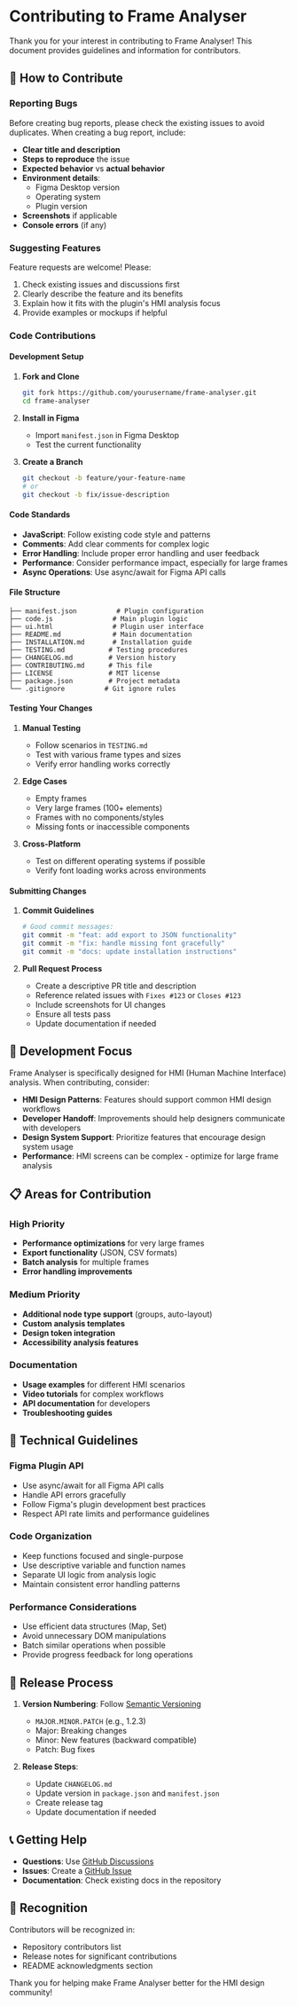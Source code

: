 # Contributing to Frame Analyser

Thank you for your interest in contributing to Frame Analyser! This document provides guidelines and information for contributors.

## 🤝 How to Contribute

### Reporting Bugs

Before creating bug reports, please check the existing issues to avoid duplicates. When creating a bug report, include:

- **Clear title and description**
- **Steps to reproduce** the issue
- **Expected behavior** vs **actual behavior**
- **Environment details**:
  - Figma Desktop version
  - Operating system
  - Plugin version
- **Screenshots** if applicable
- **Console errors** (if any)

### Suggesting Features

Feature requests are welcome! Please:

1. Check existing issues and discussions first
2. Clearly describe the feature and its benefits
3. Explain how it fits with the plugin's HMI analysis focus
4. Provide examples or mockups if helpful

### Code Contributions

#### Development Setup

1. **Fork and Clone**
   ```bash
   git fork https://github.com/yourusername/frame-analyser.git
   cd frame-analyser
   ```

2. **Install in Figma**
   - Import `manifest.json` in Figma Desktop
   - Test the current functionality

3. **Create a Branch**
   ```bash
   git checkout -b feature/your-feature-name
   # or
   git checkout -b fix/issue-description
   ```

#### Code Standards

- **JavaScript**: Follow existing code style and patterns
- **Comments**: Add clear comments for complex logic
- **Error Handling**: Include proper error handling and user feedback
- **Performance**: Consider performance impact, especially for large frames
- **Async Operations**: Use async/await for Figma API calls

#### File Structure

```
├── manifest.json          # Plugin configuration
├── code.js               # Main plugin logic
├── ui.html               # Plugin user interface
├── README.md             # Main documentation
├── INSTALLATION.md       # Installation guide
├── TESTING.md           # Testing procedures
├── CHANGELOG.md         # Version history
├── CONTRIBUTING.md      # This file
├── LICENSE              # MIT license
├── package.json         # Project metadata
└── .gitignore          # Git ignore rules
```

#### Testing Your Changes

1. **Manual Testing**
   - Follow scenarios in `TESTING.md`
   - Test with various frame types and sizes
   - Verify error handling works correctly

2. **Edge Cases**
   - Empty frames
   - Very large frames (100+ elements)
   - Frames with no components/styles
   - Missing fonts or inaccessible components

3. **Cross-Platform**
   - Test on different operating systems if possible
   - Verify font loading works across environments

#### Submitting Changes

1. **Commit Guidelines**
   ```bash
   # Good commit messages:
   git commit -m "feat: add export to JSON functionality"
   git commit -m "fix: handle missing font gracefully"
   git commit -m "docs: update installation instructions"
   ```

2. **Pull Request Process**
   - Create a descriptive PR title and description
   - Reference related issues with `Fixes #123` or `Closes #123`
   - Include screenshots for UI changes
   - Ensure all tests pass
   - Update documentation if needed

## 🎯 Development Focus

Frame Analyser is specifically designed for HMI (Human Machine Interface) analysis. When contributing, consider:

- **HMI Design Patterns**: Features should support common HMI design workflows
- **Developer Handoff**: Improvements should help designers communicate with developers
- **Design System Support**: Prioritize features that encourage design system usage
- **Performance**: HMI screens can be complex - optimize for large frame analysis

## 📋 Areas for Contribution

### High Priority
- **Performance optimizations** for very large frames
- **Export functionality** (JSON, CSV formats)
- **Batch analysis** for multiple frames
- **Error handling improvements**

### Medium Priority
- **Additional node type support** (groups, auto-layout)
- **Custom analysis templates**
- **Design token integration**
- **Accessibility analysis features**

### Documentation
- **Usage examples** for different HMI scenarios
- **Video tutorials** for complex workflows
- **API documentation** for developers
- **Troubleshooting guides**

## 🔧 Technical Guidelines

### Figma Plugin API
- Use async/await for all Figma API calls
- Handle API errors gracefully
- Follow Figma's plugin development best practices
- Respect API rate limits and performance guidelines

### Code Organization
- Keep functions focused and single-purpose
- Use descriptive variable and function names
- Separate UI logic from analysis logic
- Maintain consistent error handling patterns

### Performance Considerations
- Use efficient data structures (Map, Set)
- Avoid unnecessary DOM manipulations
- Batch similar operations when possible
- Provide progress feedback for long operations

## 🚀 Release Process

1. **Version Numbering**: Follow [Semantic Versioning](https://semver.org/)
   - `MAJOR.MINOR.PATCH` (e.g., 1.2.3)
   - Major: Breaking changes
   - Minor: New features (backward compatible)
   - Patch: Bug fixes

2. **Release Steps**:
   - Update `CHANGELOG.md`
   - Update version in `package.json` and `manifest.json`
   - Create release tag
   - Update documentation if needed

## 📞 Getting Help

- **Questions**: Use [GitHub Discussions](https://github.com/yourusername/frame-analyser/discussions)
- **Issues**: Create a [GitHub Issue](https://github.com/yourusername/frame-analyser/issues)
- **Documentation**: Check existing docs in the repository

## 🙏 Recognition

Contributors will be recognized in:
- Repository contributors list
- Release notes for significant contributions
- README acknowledgments section

Thank you for helping make Frame Analyser better for the HMI design community!
